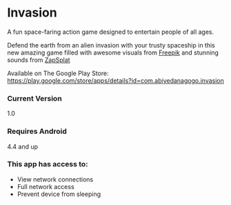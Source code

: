# Invasion
A fun space-faring action game designed to entertain people of all ages.

Defend the earth from an alien invasion with your trusty spaceship in this new amazing game filled with awesome visuals from [Freepik](https://www.freepik.com/) and stunning sounds from [ZapSplat](https://www.zapsplat.com/)

Available on The Google Play Store: https://play.google.com/store/apps/details?id=com.abiyedanagogo.invasion

### Current Version
1.0

### Requires Android
4.4 and up

### This app has access to:
* View network connections
* Full network access
* Prevent device from sleeping
